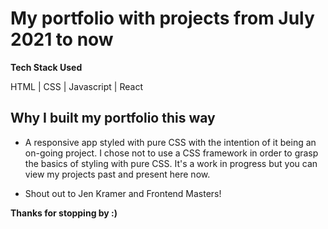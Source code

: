 # My portfolio with projects from July 2021 to now

**Tech Stack Used**

HTML | CSS | Javascript |
React

## Why I built my portfolio this way

- A responsive app styled with pure CSS with the intention of it being an on-going project. I chose not to use a CSS framework in order to grasp the basics of styling with pure CSS. It's a work in progress but you can view my projects past and present here now.

- Shout out to Jen Kramer and Frontend Masters!

**Thanks for stopping by :)**
